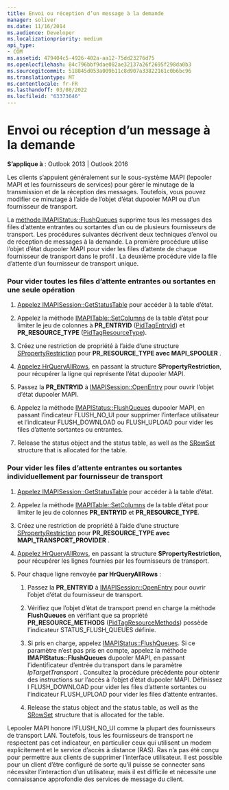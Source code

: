 ```yaml
---
title: Envoi ou réception d’un message à la demande
manager: soliver
ms.date: 11/16/2014
ms.audience: Developer
ms.localizationpriority: medium
api_type:
- COM
ms.assetid: 479404c5-4926-402a-aa12-75dd23276d75
ms.openlocfilehash: 84c796bbf9dae082ae32137a26f2695f298da0b3
ms.sourcegitcommit: 518845d053a009b11c8d907a33822161c0b6bc96
ms.translationtype: MT
ms.contentlocale: fr-FR
ms.lasthandoff: 03/08/2022
ms.locfileid: "63373646"
---
```

# <a name="sending-or-receiving-a-message-on-demand"></a>Envoi ou réception d’un message à la demande
  
**S’applique à** : Outlook 2013 | Outlook 2016 
  
Les clients s’appuient généralement sur le sous-système MAPI (lepooler MAPI et les fournisseurs de services) pour gérer le minutage de la transmission et de la réception des messages. Toutefois, vous pouvez modifier ce minutage à l’aide de l’objet d’état dupooler MAPI ou d’un fournisseur de transport.
  
La [méthode IMAPIStatus::FlushQueues](imapistatus-flushqueues.md) supprime tous les messages des files d’attente entrantes ou sortantes d’un ou de plusieurs fournisseurs de transport. Les procédures suivantes décrivent deux techniques d’envoi ou de réception de messages à la demande. La première procédure utilise l’objet d’état dupooler MAPI pour vider les files d’attente de chaque fournisseur de transport dans le profil . La deuxième procédure vide la file d’attente d’un fournisseur de transport unique. 
  
### <a name="to-flush-all-incoming-or-outgoing-queues-in-a-single-operation"></a>Pour vider toutes les files d’attente entrantes ou sortantes en une seule opération
  
1. [Appelez IMAPISession::GetStatusTable](imapisession-getstatustable.md) pour accéder à la table d’état. 
    
2. Appelez la méthode [IMAPITable::SetColumns](imapitable-setcolumns.md) de la table d’état pour limiter le jeu de colonnes à **PR_ENTRYID** ([PidTagEntryId](pidtagentryid-canonical-property.md)) et **PR_RESOURCE_TYPE** ([PidTagResourceType](pidtagresourcetype-canonical-property.md)).
    
3. Créez une restriction de propriété à l’aide d’une structure [SPropertyRestriction](spropertyrestriction.md) pour **PR_RESOURCE_TYPE avec MAPI_SPOOLER** . 
    
4. [Appelez HrQueryAllRows](hrqueryallrows.md), en passant la structure **SPropertyRestriction**, pour récupérer la ligne qui représente l’état dupooler MAPI. 
    
5. Passez la **PR_ENTRYID** à [IMAPISession::OpenEntry](imapisession-openentry.md) pour ouvrir l’objet d’état dupooler MAPI. 
    
6. Appelez la méthode [IMAPIStatus::FlushQueues](imapistatus-flushqueues.md) dupooler MAPI, en passant l’indicateur FLUSH_NO_UI pour supprimer l’interface utilisateur et l’indicateur FLUSH_DOWNLOAD ou FLUSH_UPLOAD pour vider les files d’attente sortantes ou entrantes. 
    
7. Release the status object and the status table, as well as the [SRowSet](srowset.md) structure that is allocated for the table. 
    
### <a name="to-flush-incoming-or-outgoing-queues-individually-by-transport-provider"></a>Pour vider les files d’attente entrantes ou sortantes individuellement par fournisseur de transport
  
1. [Appelez IMAPISession::GetStatusTable](imapisession-getstatustable.md) pour accéder à la table d’état. 
    
2. Appelez la méthode [IMAPITable::SetColumns](imapitable-setcolumns.md) de la table d’état pour limiter le jeu de colonnes **PR_ENTRYID** et **PR_RESOURCE_TYPE**.
    
3. Créez une restriction de propriété à l’aide d’une structure [SPropertyRestriction](spropertyrestriction.md) pour **PR_RESOURCE_TYPE avec MAPI_TRANSPORT_PROVIDER** . 
    
4. [Appelez HrQueryAllRows](hrqueryallrows.md), en passant la structure **SPropertyRestriction**, pour récupérer les lignes fournies par les fournisseurs de transport. 
    
5. Pour chaque ligne renvoyée **par HrQueryAllRows** :
    
    1. Passez la **PR_ENTRYID** à [IMAPISession::OpenEntry](imapisession-openentry.md) pour ouvrir l’objet d’état du fournisseur de transport. 
        
    2. Vérifiez que l’objet d’état de transport prend en charge la méthode **FlushQueues** en vérifiant que sa propriété **PR_RESOURCE_METHODS** ([PidTagResourceMethods](pidtagresourcemethods-canonical-property.md)) possède l’indicateur STATUS_FLUSH_QUEUES définie. 
        
    3. Si pris en charge, appelez [IMAPIStatus::FlushQueues](imapistatus-flushqueues.md). Si ce paramètre n’est pas pris en compte, appelez la méthode **IMAPIStatus::FlushQueues** dupooler MAPI, en passant l’identificateur d’entrée du transport dans le paramètre _lpTargetTransport_ . Consultez la procédure précédente pour obtenir des instructions sur l’accès à l’objet d’état dupooler MAPI. Définissez l FLUSH_DOWNLOAD pour vider les files d’attente sortantes ou l’indicateur FLUSH_UPLOAD pour vider les files d’attente entrantes. 
        
    4. Release the status object and the status table, as well as the [SRowSet](srowset.md) structure that is allocated for the table. 
    
Lepooler MAPI honore l’FLUSH_NO_UI comme la plupart des fournisseurs de transport LAN. Toutefois, tous les fournisseurs de transport ne respectent pas cet indicateur, en particulier ceux qui utilisent un modem explicitement et le service d’accès à distance (RAS). Ras n’a pas été conçu pour permettre aux clients de supprimer l’interface utilisateur. Il est possible pour un client d’être configuré de sorte qu’il puisse se connecter sans nécessiter l’interaction d’un utilisateur, mais il est difficile et nécessite une connaissance approfondie des services de message du client.
  

